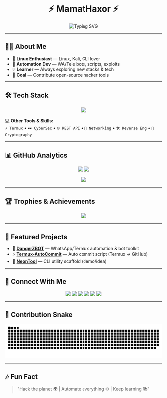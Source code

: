 <!-- Banner -->
<h1 align="center">⚡ MamatHaxor ⚡</h1>
<p align="center">
   <img src="https://readme-typing-svg.herokuapp.com?font=Fira+Code&pause=1500&color=00FFEA&center=true&vCenter=true&width=600&lines=💀+Hacking+%7C+Automation+%7C+Bot+Development;🔥+Linux+%7C+Termux+%7C+Cyber+Stuff;⚡+Learning+Never+Stops" alt="Typing SVG" />
</p>

---

## 👨‍💻 About Me
- 🐧 **Linux Enthusiast** — Linux, Kali, CLI lover  
- 🤖 **Automation Dev** — WA/Tele bots, scripts, exploits  
- 💡 **Learner** — Always exploring new stacks & tech  
- 🎯 **Goal** — Contribute open-source hacker tools  

---

## 🛠️ Tech Stack
<p align="center">
   <img src="https://skillicons.dev/icons?i=linux,bash,python,nodejs,js,ts,html,css,react,mongodb,mysql,git,github,vscode&perline=9" />
</p>

💻 **Other Tools & Skills:**  
`⚡ Termux` • `🕶️ CyberSec` • `🌐 REST API` • `📡 Networking` • `🛠️ Reverse Eng` • `🔐 Cryptography`

---

## 📊 GitHub Analytics
<p align="center">
  <img src="https://github-readme-stats.vercel.app/api?username=MamatHaxor&show_icons=true&theme=radical&hide_border=true" height="170" />
  <img src="https://github-readme-streak-stats.herokuapp.com/?user=MamatHaxor&theme=radical&hide_border=true" height="170" />
</p>

<p align="center">
  <img src="https://github-readme-stats.vercel.app/api/top-langs/?username=MamatHaxor&layout=compact&theme=radical&hide_border=true&langs_count=8" height="150"/>
</p>

---

## 🏆 Trophies & Achievements
<p align="center">
  <img src="https://github-profile-trophy.vercel.app/?username=MamatHaxor&theme=matrix&no-frame=true&margin-w=15&row=2&column=4" />
</p>

---

## 🚀 Featured Projects
- 🤖 **[DangerZBOT](https://github.com/MamatHaxor/NaldyXploitBOT)** — WhatsApp/Termux automation & bot toolkit  
- ⚡ **[Termux-AutoCommit](https://github.com/MamatHaxor/Termux-AutoCommit)** — Auto commit script (Termux → GitHub)  
- 🔮 **[NeonTool](https://github.com/MamatHaxor/NeonTool)** — CLI utility scaffold (demo/idea)  

---

## 🔗 Connect With Me
<p align="center">
  <a href="https://github.com/MamatHaxor"><img src="https://img.shields.io/badge/GitHub-000000?style=for-the-badge&logo=github&logoColor=white"/></a>
  <a href="mailto:mamat@example.com"><img src="https://img.shields.io/badge/Gmail-D14836?style=for-the-badge&logo=gmail&logoColor=white"/></a>
  <a href="https://t.me/username"><img src="https://img.shields.io/badge/Telegram-2CA5E0?style=for-the-badge&logo=telegram&logoColor=white"/></a>
  <a href="https://twitter.com/username"><img src="https://img.shields.io/badge/Twitter-1DA1F2?style=for-the-badge&logo=twitter&logoColor=white"/></a>
  <a href="https://instagram.com/username"><img src="https://img.shields.io/badge/Instagram-E4405F?style=for-the-badge&logo=instagram&logoColor=white"/></a>
  <a href="https://facebook.com/username"><img src="https://img.shields.io/badge/Facebook-1877F2?style=for-the-badge&logo=facebook&logoColor=white"/></a>
</p>

---

## 🐍 Contribution Snake
<p align="center">
  <img src="https://raw.githubusercontent.com/Platane/snk/output/github-contribution-grid-snake-dark.svg" />
</p>

---

## 🎶 Fun Fact
> "Hack the planet 🌍 | Automate everything ⚙️ | Keep learning 📚"
